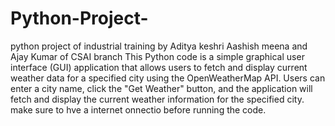 # Python-Project-
python project of industrial training by Aditya keshri Aashish meena and Ajay Kumar of CSAI branch
This Python code is a simple graphical user interface (GUI) application that allows users to fetch and display current weather data for a specified city using the OpenWeatherMap API. 
Users can enter a city name, click the "Get Weather" button, and the application will fetch and display the current weather information for the specified city.
make sure to hve a internet onnectio before running the code.
